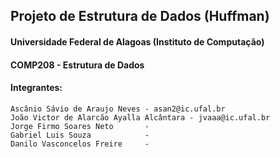## Projeto de Estrutura de Dados (Huffman)

#### Universidade Federal de Alagoas (Instituto de Computação)
#### COMP208 - Estrutura de Dados
#### Integrantes:
    Ascânio Sávio de Araujo Neves - asan2@ic.ufal.br
    João Victor de Alarcão Ayalla Alcântara - jvaaa@ic.ufal.br
    Jorge Firmo Soares Neto       - 
    Gabriel Luis Souza            -
    Danilo Vasconcelos Freire     -
